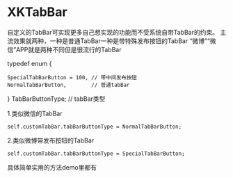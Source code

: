 
# XKTabBar

自定义的TabBar可实现更多自己想实现的功能而不受系统自带TabBar的约束。
主流效果就两种，一种是普通TabBar一种是带特殊发布按钮的TabBar “微博”“微信”APP就是两种不同但是很流行的TabBar
  
  typedef enum 
  {
  
    SpecialTabBarButton = 100, // 带中间发布按钮
    NormalTabBarButton,        // 普通tabBar
    
  } TabBarButtonType; // tabBar类型
  
  1.类似微信的TabBar
    
    self.customTabBar.tabBarButtonType = NormalTabBarButton;
    
  2.类似微博带发布按钮的TabBar
    
    self.customTabBar.tabBarButtonType = SpecialTabBarButton;

  具体简单实用的方法demo里都有
